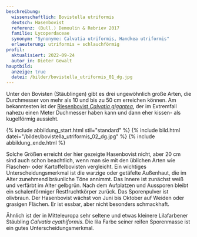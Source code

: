 ```yaml
---
beschreibung:
  wissenschaftlich: Bovistella utriformis
  deutsch: Hasenbovist
  referenz: (Bull.) Demoulin & Rebriev 2017
  familie: Lycoperdaceae
  synonym: "Synonyme: Calvatia utriformis, Handkea utriformis"
  erlaeuterung: utriformis = schlauchförmig
profil:
  aktualisiert: 2022-09-24
  autor_in: Dieter Gewalt
hauptbild:
  anzeige: true
  datei: /bilder/bovistella_utriformis_01_dg.jpg
---
```

Unter den Bovisten (Stäublingen) gibt es drei ungewöhnlich große Arten, die Durchmesser von mehr als 10 und bis zu 50 cm erreichen können. Am bekanntesten ist der [Riesenbovist *Calvatia gigantea*](/pilze/bovistella-utriformis-hasenbovist), der im Extremfall nahezu einen Meter Duchmesser haben kann und dann eher kissen- als kugelförmig aussieht.

{% include abbildung_start.html stil="standard" %}
{% include bild.html datei="/bilder/bovistella_utriformis_02_dg.jpg" %}
{% include abbildung_ende.html %}

Solche Größen erreicht der hier gezeigte Hasenbovist nicht, aber 20 cm sind auch schon beachtlich, wenn man sie mit den üblichen Arten wie Flaschen- oder Kartoffelbovisten vergleicht. Ein wichtiges Unterscheidungsmerkmal ist die warzige oder getäfelte Außenhaut, die im Alter zunehmend bräunliche Töne annimmt. Das Innere ist zunächst weiß und verfärbt im Alter gelbgrün. Nach dem Aufplatzen und Aussporen bleibt ein schalenförmiger Restfruchtkörper zurück. Das Sporenpulver ist olivbraun. Der Hasenbovist wächst von Juni bis Oktober auf Weiden oder grasigen Flächen. Er ist essbar, aber nicht besonders schmackhaft.   

Ähnlich ist der in Mitteleuropa sehr seltene und etwas kleinere Lilafarbener Stäubling *Calvatia cyathiformis*. Die lila Farbe seiner reifen Sporenmasse ist ein gutes Unterscheidungsmerkmal.